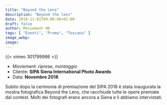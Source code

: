 ```yaml
---
title: "Beyond the Lens"
description: "Beyond the lens"
date: 2018-11-01T09:00:00+01:00
draft: false
author: Moviement HD
tags: [ "Eventi", "Promo", "Toscana" ]
image_webp:
image:
---
```


{{< vimeo 301799986 >}}
<br>

- Moviement: *riprese, montaggio*
- Cliente: **SIPA Siena International Photo Awards**
- Data: **Novembre 2018**

Subito dopo la cerimonia di premiazione del SIPA 2018 è stata inaugurata la mostra fotografica Beyond the Lens, che racchiude tutte le opere premiate dal contest. Molti dei fotografi erano ancora a Siena e li abbiamo intervistati.
